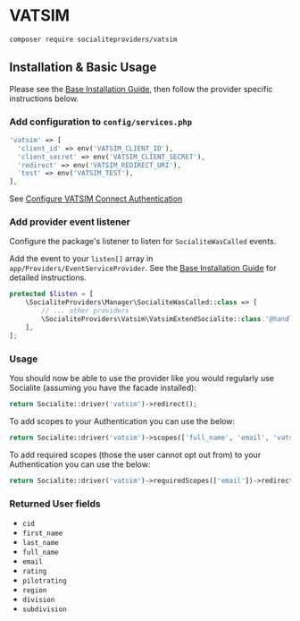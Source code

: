 # VATSIM

```bash
composer require socialiteproviders/vatsim
```

## Installation & Basic Usage

Please see the [Base Installation Guide](https://socialiteproviders.com/usage/), then follow the provider specific instructions below.

### Add configuration to `config/services.php`

```php
'vatsim' => [
  'client_id' => env('VATSIM_CLIENT_ID'),
  'client_secret' => env('VATSIM_CLIENT_SECRET'),
  'redirect' => env('VATSIM_REDIRECT_URI'),
  'test' => env('VATSIM_TEST'),
],
```

See [Configure VATSIM Connect Authentication](https://github.com/vatsimnetwork/developer-info/wiki/Connect)

### Add provider event listener

Configure the package's listener to listen for `SocialiteWasCalled` events.

Add the event to your `listen[]` array in `app/Providers/EventServiceProvider`. See the [Base Installation Guide](https://socialiteproviders.com/usage/) for detailed instructions.

```php
protected $listen = [
    \SocialiteProviders\Manager\SocialiteWasCalled::class => [
        // ... other providers
        \SocialiteProviders\Vatsim\VatsimExtendSocialite::class.'@handle',
    ],
];
```

### Usage

You should now be able to use the provider like you would regularly use Socialite (assuming you have the facade installed):

```php
return Socialite::driver('vatsim')->redirect();
```

To add scopes to your Authentication you can use the below:

```php
return Socialite::driver('vatsim')->scopes(['full_name', 'email', 'vatsim_details', 'country'])->redirect();
```

To add required scopes (those the user cannot opt out from) to your Authentication you can use the below:

```php
return Socialite::driver('vatsim')->requiredScopes(['email'])->redirect();
```

### Returned User fields

- ``cid``
- ``first_name``
- ``last_name``
- ``full_name``
- ``email``
- ``rating``
- ``pilotrating``
- ``region``
- ``division``
- ``subdivision``
